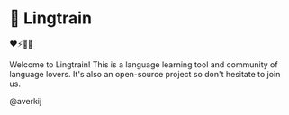 <p align="center"><h1>💬 Lingtrain</h1></p>

❤️⚡️🔋💎

Welcome to Lingtrain! This is a language learning tool and community of language lovers. It's also an open-source project so don't hesitate to join us.

@averkij
